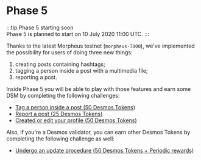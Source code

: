 # Phase 5
:::tip Phase 5 starting soon  
Phase 5 is planned to start on 10 July 2020 11:00 UTC. 
:::

Thanks to the latest Morpheus testnet (`morpheus-7000`), we've implemented the possibility for users of doing three new things: 

1. creating posts containing hashtags;
2. tagging a person inside a post with a multimedia file; 
3. reporting a post.

Inside Phase 5 you will be able to play with those features and earn some DSM by completing the following challenges:

- [Tag a person inside a post (50 Desmos Tokens)](tag-person.md)
- [Report a post (25 Desmos Tokens)](report-post.md)
- [Created or edit your profile (50 Desmos Tokens)](create-update-profile.md)

Also, if you're a Desmos validator, you can earn other Desmos Tokens by completing the following challenge as well:
- [Undergo an update procedure (50 Desmos Tokens + Periodic rewards)](update-node.md)
